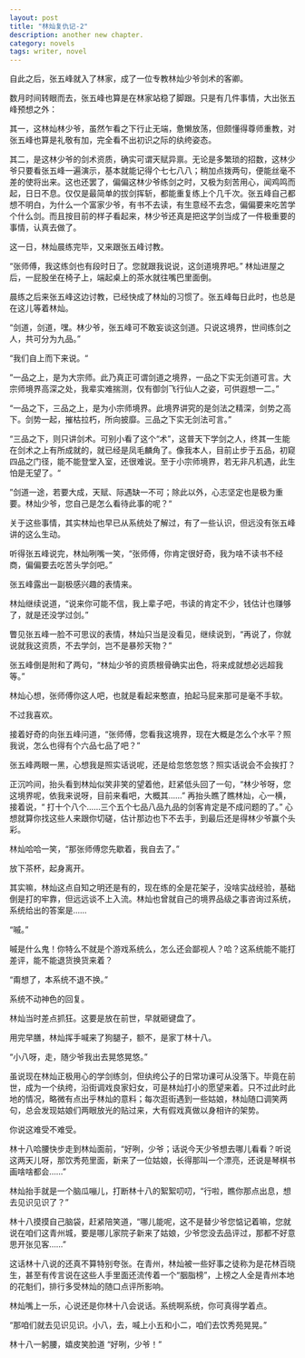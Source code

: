 ```yaml
---
layout: post
title: "林灿复仇记-2"
description: another new chapter.
category: novels
tags: writer, novel
---
```


自此之后，张五峰就入了林家，成了一位专教林灿少爷剑术的客卿。

数月时间转眼而去，张五峰也算是在林家站稳了脚跟。只是有几件事情，大出张五峰预想之外：

其一，这林灿林少爷，虽然乍看之下行止无端，惫懒放荡，但颇懂得尊师重教，对张五峰也算是礼敬有加，完全看不出初识之际的纨绔姿态。

其二，是这林少爷的剑术资质，确实可谓天赋异禀。无论是多繁琐的招数，这林少爷只要看张五峰一遍演示，基本就能记得个七七八八；稍加点拨两句，便能丝毫不差的使将出来。这也还罢了，偏偏这林少爷练剑之时，又极为刻苦用心，闻鸡鸣而起，日日不息。仅仅是最简单的拔剑挥斩，都能重复练上个几千次。张五峰自己都想不明白，为什么一个富家少爷，有书不去读，有生意经不去念，偏偏要来吃苦学个什么剑。而且按目前的样子看起来，林少爷还真是把这学剑当成了一件极重要的事情，认真去做了。

这一日，林灿晨练完毕，又来跟张五峰讨教。

“张师傅，我这练剑也有段时日了。您就跟我说说，这剑道境界吧。” 林灿进屋之后，一屁股坐在椅子上，端起桌上的茶水就往嘴巴里面倒。

晨练之后来张五峰这边讨教，已经快成了林灿的习惯了。张五峰每日此时，也总是在这儿等着林灿。

“剑道，剑道，嘿。林少爷，张五峰可不敢妄谈这剑道。只说这境界，世间练剑之人，共可分为九品。”

“我们自上而下来说。“

”一品之上，是为大宗师。此乃真正可谓剑道之境界，一品之下实无剑道可言。大宗师境界高深之处，我辈实难揣测，仅有御剑飞行仙人之姿，可供遐想一二。”

“一品之下，三品之上，是为小宗师境界。此境界讲究的是剑法之精深，剑势之高下。剑势一起，摧枯拉朽，所向披靡。三品之下实无剑法可言。”

“三品之下，则只讲剑术。可别小看了这个“术”，这普天下学剑之人，终其一生能在剑术之上有所成就的，就已经是凤毛麟角了。像我本人，目前止步于五品，初窥四品之门径，能不能登堂入室，还很难说。至于小宗师境界，若无非凡机遇，此生怕是无望了。“

”剑道一途，若要大成，天赋、际遇缺一不可；除此以外，心志坚定也是极为重要。林灿少爷，您自己是怎么看待此事的呢？“

关于这些事情，其实林灿也早已从系统处了解过，有了一些认识，但远没有张五峰讲的这么生动。

听得张五峰说完，林灿咧嘴一笑，“张师傅，你肯定很好奇，我为啥不读书不经商，偏偏要去吃苦头学剑吧。”

张五峰露出一副极感兴趣的表情来。

林灿继续说道，“说来你可能不信，我上辈子吧，书读的肯定不少，钱估计也赚够了，就是还没学过剑。”

瞥见张五峰一脸不可思议的表情，林灿只当是没看见，继续说到，“再说了，你就说就我这资质，不去学剑，岂不是暴殄天物？”

张五峰倒是附和了两句，“林灿少爷的资质根骨确实出色，将来成就想必远超我等。”

林灿心想，张师傅你这人吧，也就是看起来憨直，拍起马屁来那可是毫不手软。

不过我喜欢。

接着好奇的向张五峰问道，“张师傅，您看我这境界，现在大概是怎么个水平？照我说，怎么也得有个六品七品了吧？”

张五峰两眼一黑，心想我是照实话说呢，还是给忽悠忽悠？照实话说会不会挨打？

正沉吟间，抬头看到林灿似笑非笑的望着他，赶紧低头回了一句，“林少爷呀，您这境界呢，依我来说呀，目前来看吧，大概其……” 再抬头瞧了瞧林灿，心一横，接着说，“ 打十个八个……三个五个七品八品九品的剑客肯定是不成问题的了。” 心想就算你找这些人来跟你切磋，估计那边也下不去手，到最后还是得林少爷赢个头彩。

林灿哈哈一笑，“那张师傅您先歇着，我自去了。”

放下茶杯，起身离开。

其实嘛，林灿这点自知之明还是有的，现在练的全是花架子，没啥实战经验，基础倒是打的牢靠，但远远谈不上入流。林灿也曾就自己的境界品级之事咨询过系统，系统给出的答案是……

“嘁。”

嘁是什么鬼！你特么不就是个游戏系统么，怎么还会鄙视人？哈？这系统能不能打差评，能不能退货换货来着？

“甭想了，本系统不退不换。”

系统不动神色的回复。

林灿当时差点抓狂。这要是放在前世，早就砸键盘了。



用完早膳，林灿挥手喊来了狗腿子，额不，是家丁林十八。

“小八呀，走，随少爷我出去晃悠晃悠。”

虽说现在林灿正极用心的学剑练剑，但纨绔公子的日常功课可从没落下。毕竟在前世，成为一个纨绔，沿街调戏良家妇女，可是林灿打小的愿望来着。只不过此时此地的情况，略微有点出乎林灿的意料；每次逛街遇到一些姑娘，林灿随口调笑两句，总会发现姑娘们两眼放光的贴过来，大有假戏真做以身相许的架势。

你说这难受不难受。

林十八哈腰快步走到林灿面前，“好咧，少爷；话说今天少爷想去哪儿看看？听说这两天儿呀，那饮秀苑里面，新来了一位姑娘，长得那叫一个漂亮，还说是琴棋书画啥啥都会……”

林灿抬手就是一个脑瓜嘣儿，打断林十八的絮絮叨叨，“行啦，瞧你那点出息，想去见识见识了？”

林十八摸摸自己脑袋，赶紧陪笑道，“哪儿能呢，这不是替少爷您惦记着嘛，您就说在咱们这青州城，要是哪儿家院子新来了姑娘，少爷您没去品评过，那都不好意思开张见客……”

这话林十八说的还真不算特别夸张。在青州，林灿被一些好事之徒称为是花林百晓生，甚至有传言说在这些人手里面还流传着一个“胭脂榜”，上榜之人全是青州本地的花魁们，排行多受林灿的随口点评所影响。

林灿嘴上一乐，心说还是你林十八会说话。系统啊系统，你可真得学着点。

“那咱们就去见识见识。小八，去，喊上小五和小二，咱们去饮秀苑晃晃。”

林十八一躬腰，嬉皮笑脸道 “好咧，少爷！”